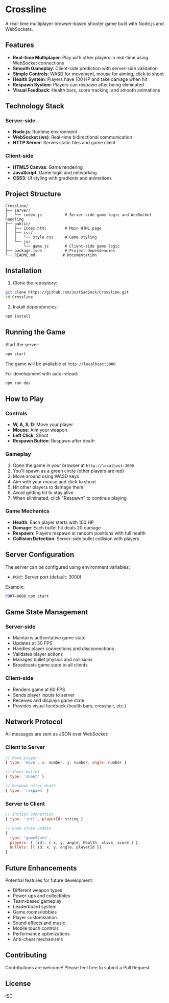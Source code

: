 # Crossline

A real-time multiplayer browser-based shooter game built with Node.js and WebSockets.

## Features

- **Real-time Multiplayer**: Play with other players in real-time using WebSocket connections
- **Smooth Gameplay**: Client-side prediction with server-side validation
- **Simple Controls**: WASD for movement, mouse for aiming, click to shoot
- **Health System**: Players have 100 HP and take damage when hit
- **Respawn System**: Players can respawn after being eliminated
- **Visual Feedback**: Health bars, score tracking, and smooth animations

## Technology Stack

### Server-side
- **Node.js**: Runtime environment
- **WebSocket (ws)**: Real-time bidirectional communication
- **HTTP Server**: Serves static files and game client

### Client-side
- **HTML5 Canvas**: Game rendering
- **JavaScript**: Game logic and networking
- **CSS3**: UI styling with gradients and animations

## Project Structure

```
Crossline/
├── server/
│   └── index.js          # Server-side game logic and WebSocket handling
├── public/
│   ├── index.html        # Main HTML page
│   ├── css/
│   │   └── style.css     # Game styling
│   └── js/
│       └── game.js       # Client-side game logic
├── package.json          # Project dependencies
└── README.md            # Documentation
```

## Installation

1. Clone the repository:
```bash
git clone https://github.com/JustSadSock/Crossline.git
cd Crossline
```

2. Install dependencies:
```bash
npm install
```

## Running the Game

Start the server:
```bash
npm start
```

The game will be available at `http://localhost:3000`

For development with auto-reload:
```bash
npm run dev
```

## How to Play

### Controls
- **W, A, S, D**: Move your player
- **Mouse**: Aim your weapon
- **Left Click**: Shoot
- **Respawn Button**: Respawn after death

### Gameplay
1. Open the game in your browser at `http://localhost:3000`
2. You'll spawn as a green circle (other players are red)
3. Move around using WASD keys
4. Aim with your mouse and click to shoot
5. Hit other players to damage them
6. Avoid getting hit to stay alive
7. When eliminated, click "Respawn" to continue playing

### Game Mechanics
- **Health**: Each player starts with 100 HP
- **Damage**: Each bullet hit deals 20 damage
- **Respawn**: Players respawn at random positions with full health
- **Collision Detection**: Server-side bullet collision with players

## Server Configuration

The server can be configured using environment variables:

- `PORT`: Server port (default: 3000)

Example:
```bash
PORT=8080 npm start
```

## Game State Management

### Server-side
- Maintains authoritative game state
- Updates at 30 FPS
- Handles player connections and disconnections
- Validates player actions
- Manages bullet physics and collisions
- Broadcasts game state to all clients

### Client-side
- Renders game at 60 FPS
- Sends player inputs to server
- Receives and displays game state
- Provides visual feedback (health bars, crosshair, etc.)

## Network Protocol

All messages are sent as JSON over WebSocket:

### Client to Server
```javascript
// Move player
{ type: 'move', x: number, y: number, angle: number }

// Shoot bullet
{ type: 'shoot' }

// Respawn after death
{ type: 'respawn' }
```

### Server to Client
```javascript
// Initial connection
{ type: 'init', playerId: string }

// Game state update
{
  type: 'gameState',
  players: { [id]: { x, y, angle, health, alive, score } },
  bullets: [{ id, x, y, angle, playerId }]
}
```

## Future Enhancements

Potential features for future development:
- Different weapon types
- Power-ups and collectibles
- Team-based gameplay
- Leaderboard system
- Game rooms/lobbies
- Player customization
- Sound effects and music
- Mobile touch controls
- Performance optimizations
- Anti-cheat mechanisms

## Contributing

Contributions are welcome! Please feel free to submit a Pull Request.

## License

ISC